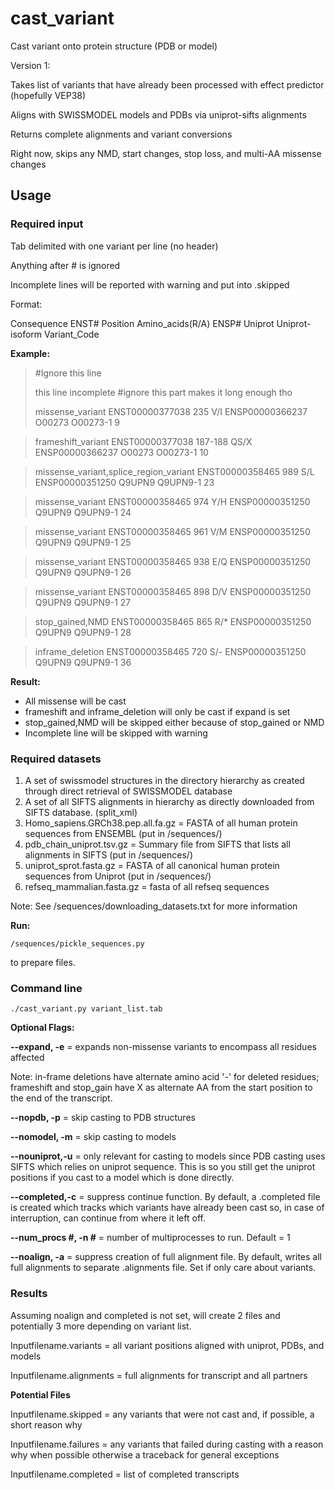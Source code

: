 # cast_variant
Cast variant onto protein structure (PDB or model)

Version 1:

Takes list of variants that have already been processed with effect predictor (hopefully VEP38)

Aligns with SWISSMODEL models and PDBs via uniprot-sifts alignments

Returns complete alignments and variant conversions

Right now, skips any NMD, start changes, stop loss, and multi-AA missense changes

## Usage

### Required input

Tab delimited with one variant per line (no header)

Anything after # is ignored

Incomplete lines will be reported with warning and put into .skipped

Format:

Consequence ENST#   Position    Amino\_acids(R/A)    ENSP#   Uniprot Uniprot-isoform Variant\_Code

**Example:**

>\#Ignore this line
>
>this line incomplete #ignore this part makes it long enough tho
>
>missense_variant        ENST00000377038 235     V/I     ENSP00000366237 O00273  O00273-1        9

>frameshift_variant      ENST00000377038 187-188 QS/X    ENSP00000366237 O00273  O00273-1        10

>missense_variant,splice\_region\_variant  ENST00000358465 989     S/L     ENSP00000351250 Q9UPN9  Q9UPN9-1        23

>missense_variant        ENST00000358465 974     Y/H     ENSP00000351250 Q9UPN9  Q9UPN9-1        24

>missense_variant        ENST00000358465 961     V/M     ENSP00000351250 Q9UPN9  Q9UPN9-1        25

>missense_variant        ENST00000358465 938     E/Q     ENSP00000351250 Q9UPN9  Q9UPN9-1        26

>missense_variant        ENST00000358465 898     D/V     ENSP00000351250 Q9UPN9  Q9UPN9-1        27

>stop_gained,NMD     ENST00000358465 865     R/*     ENSP00000351250 Q9UPN9  Q9UPN9-1        28

>inframe_deletion        ENST00000358465 720     S/-     ENSP00000351250 Q9UPN9  Q9UPN9-1        36

**Result:**

* All missense will be cast
* frameshift and inframe_deletion will only be cast if expand is set
* stop\_gained,NMD will be skipped either because of stop\_gained or NMD
* Incomplete line will be skipped with warning

### Required datasets

1. A set of swissmodel structures in the directory hierarchy as created through direct retrieval of SWISSMODEL database
2. A set of all SIFTS alignments in hierarchy as directly downloaded from SIFTS database. (split_xml)
3. Homo_sapiens.GRCh38.pep.all.fa.gz = FASTA of all human protein sequences from ENSEMBL (put in /sequences/)
4. pdb_chain_uniprot.tsv.gz = Summary file from SIFTS that lists all alignments in SIFTS (put in /sequences/)
5. uniprot_sprot.fasta.gz = FASTA of all canonical human protein sequences from Uniprot (put in /sequences/)
6. refseq_mammalian.fasta.gz = fasta of all refseq sequences

Note: See /sequences/downloading_datasets.txt for more information

**Run:**
```
/sequences/pickle_sequences.py
```

to prepare files.

### Command line

```
./cast_variant.py variant_list.tab
```

**Optional Flags:**

**--expand, -e** = expands non-missense variants to encompass all residues affected

Note: in-frame deletions have alternate amino acid '-' for deleted residues; frameshift and stop_gain have X as alternate AA from the start position to the end of the transcript.

**--nopdb, -p** = skip casting to PDB structures

**--nomodel, -m** = skip casting to models

**--nouniprot,-u** = only relevant for casting to models since PDB casting uses SIFTS which relies on uniprot sequence. This is so you still get the uniprot positions if you cast to a  model which is done directly.

**--completed,-c** = suppress continue function. By default, a .completed file is created which tracks which variants have already been cast so, in case of interruption, can continue from where it left off.

**--num_procs \#, -n \#** = number of multiprocesses to run. Default = 1

**--noalign, -a** = suppress creation of full alignment file. By default, writes all full alignments to separate .alignments file. Set if only care about variants.

### Results

Assuming noalign and completed is not set, will create 2 files and potentially 3 more depending on variant list.

Inputfilename.variants = all variant positions aligned with uniprot, PDBs, and models

Inputfilename.alignments = full alignments for transcript and all partners

**Potential Files**

Inputfilename.skipped = any variants that were not cast and, if possible, a short reason why

Inputfilename.failures = any variants that failed during casting with a reason why when possible otherwise a traceback for general exceptions

Inputfilename.completed = list of completed transcripts


